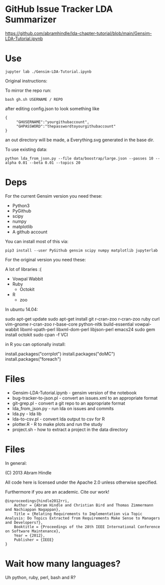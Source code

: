 # GitHub Issue Tracker LDA Summarizer

https://github.com/abramhindle/lda-chapter-tutorial/blob/main/Gensim-LDA-Tutorial.ipynb

# Use

`jupyter lab ./Gensim-LDA-Tutorial.ipynb`

Original instructions:

To mirror the repo run:

```
bash gh.sh USERNAME / REPO
```

after editing config.json to look something like

    {
         "GHUSERNAME":"yourgithubaccount",
         "GHPASSWORD":"thepasswordtoyourgithubaccount"
    }

an out directory will be made, a Everything.svg generated in the base dir.


To use existing data:

```
python lda_from_json.py --file data/boostrap/large.json --passes 10 --alpha 0.01 --beta 0.01 --topics 20
```

# Deps

For the current Gensim version you need these:

- Python3
- PyGithub
- scipy
- numpy
- matplotlib
- A github account

You can install most of this via:
```
pip3 install --user PyGithub gensim scipy numpy matplotlib jupyterlab
```

For the original version you need these:

A lot of libraries :(

- Vowpal Wabbit
- Ruby
  - Octokit
- R
  - zoo

In ubuntu 14.04:

sudo apt-get update
sudo apt-get install git r-cran-zoo r-cran-zoo ruby curl vim-gnome r-cran-zoo r-base-core python-nltk build-essential vowpal-wabbit libxml-xpath-perl libxml-dom-perl libjson-perl emacs24
sudo gem install octokit
sudo cpan -f VCI

in R you can optionally install:
    
   install.packages("corrplot")
   install.packages("doMC")
   install.packages("foreach")

# Files

- Gensim-LDA-Tutorial.ipynb - gensim version of the notebook
- bug-tracker-to-json.pl - convert an issues.xml to an appropriate format
- git-grep.pl - convert a git repo to an appropriate format
- lda_from_json.py - run lda on issues and commits 
- lda.py - lda lib
- lda-to-csv.pl - convert lda output to csv for R
- plotter.R - R to make plots and run the study
- project.sh - how to extract a project in the data directory

# Files

In general:

(C) 2013 Abram Hindle

All code here is licensed under the Apache 2.0 unless otherwise specified.

Furthermore if you are an academic. Cite our work! 

```
@inproceedings{hindle2012rri,
	Author = {Abram Hindle and Christian Bird and Thomas Zimmermann and Nachiappan Nagappan},
	Title = {Relating Requirements to Implementation via Topic Analysis: Do Topics Extracted from Requirements Make Sense to Managers and Developers?},
	Booktitle = {Proceedings of the 28th IEEE International Conference on Software Maintenance},
	Year = {2012},
	Publisher = {IEEE}
}
```

# Wait how many languages?

Uh python, ruby, perl, bash and R?
